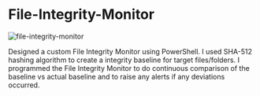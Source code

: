# File-Integrity-Monitor

![file-integrity-monitor](https://github.com/dholt13/File-Integrity-Monitor/assets/69023233/fbead89b-c576-4d70-b777-3c68edd38f5f)

Designed a custom File Integrity Monitor using PowerShell. I used SHA-512 hashing algorithm to create a integrity baseline for target files/folders. I programmed the File Integrity Monitor to do continuous comparison of the baseline vs actual baseline and to raise any alerts if any deviations occurred.
